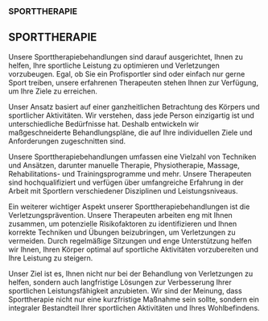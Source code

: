 ### SPORTTHERAPIE

SPORTTHERAPIE
-------------

Unsere Sporttherapiebehandlungen sind darauf ausgerichtet, Ihnen zu helfen, Ihre sportliche Leistung zu optimieren und Verletzungen vorzubeugen. Egal, ob Sie ein Profisportler sind oder einfach nur gerne Sport treiben, unsere erfahrenen Therapeuten stehen Ihnen zur Verfügung, um Ihre Ziele zu erreichen.

Unser Ansatz basiert auf einer ganzheitlichen Betrachtung des Körpers und sportlicher Aktivitäten. Wir verstehen, dass jede Person einzigartig ist und unterschiedliche Bedürfnisse hat. Deshalb entwickeln wir maßgeschneiderte Behandlungspläne, die auf Ihre individuellen Ziele und Anforderungen zugeschnitten sind.

Unsere Sporttherapiebehandlungen umfassen eine Vielzahl von Techniken und Ansätzen, darunter manuelle Therapie, Physiotherapie, Massage, Rehabilitations- und Trainingsprogramme und mehr. Unsere Therapeuten sind hochqualifiziert und verfügen über umfangreiche Erfahrung in der Arbeit mit Sportlern verschiedener Disziplinen und Leistungsniveaus.

Ein weiterer wichtiger Aspekt unserer Sporttherapiebehandlungen ist die Verletzungsprävention. Unsere Therapeuten arbeiten eng mit Ihnen zusammen, um potenzielle Risikofaktoren zu identifizieren und Ihnen korrekte Techniken und Übungen beizubringen, um Verletzungen zu vermeiden. Durch regelmäßige Sitzungen und enge Unterstützung helfen wir Ihnen, Ihren Körper optimal auf sportliche Aktivitäten vorzubereiten und Ihre Leistung zu steigern.

Unser Ziel ist es, Ihnen nicht nur bei der Behandlung von Verletzungen zu helfen, sondern auch langfristige Lösungen zur Verbesserung Ihrer sportlichen Leistungsfähigkeit anzubieten. Wir sind der Meinung, dass Sporttherapie nicht nur eine kurzfristige Maßnahme sein sollte, sondern ein integraler Bestandteil Ihrer sportlichen Aktivitäten und Ihres Wohlbefindens.